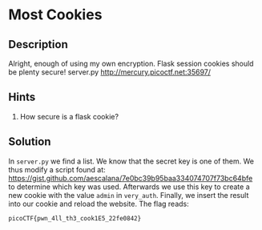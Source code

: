 # Most Cookies

## Description
Alright, enough of using my own encryption. Flask session cookies should be plenty secure! server.py http://mercury.picoctf.net:35697/

## Hints
1. How secure is a flask cookie?

## Solution
In `server.py` we find a list. We know that the secret key is one of them.
We thus modify a script found at: https://gist.github.com/aescalana/7e0bc39b95baa334074707f73bc64bfe
to determine which key was used. Afterwards we use this key to create a new cookie with the value `admin` in 
`very_auth`. Finally, we insert the result into our cookie and reload the website.
The flag reads:

`picoCTF{pwn_4ll_th3_cook1E5_22fe0842}`